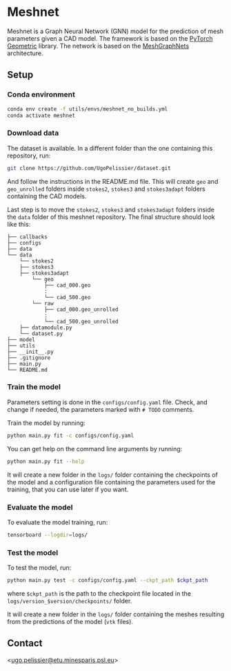 # Meshnet

Meshnet is a Graph Neural Network (GNN) model for the prediction of mesh parameters given a CAD model. The framework is based on the [PyTorch Geometric](https://pytorch-geometric.readthedocs.io/en/latest/) library. The network is based on the [MeshGraphNets](https://arxiv.org/abs/2010.03409) architecture.

## Setup

### Conda environment
```bash
conda env create -f utils/envs/meshnet_no_builds.yml
conda activate meshnet
```

### Download data
The dataset is available. In a different folder than the one containing this repository, run:
```bash
git clone https://github.com/UgoPelissier/dataset.git
```
And follow the instructions in the README.md file. This will create `geo` and `geo_unrolled` folders inside `stokes2`, `stokes3` and `stokes3adapt` folders containing the CAD models.

Last step is to move the `stokes2`, `stokes3` and `stokes3adapt` folders inside the `data` folder of this meshnet repository. The final structure should look like this:

```
├── callbacks
├── configs
├── data
└── data
    └── stokes2
    ├── stokes3
    ├── stokes3adapt
        └── geo
            ├── cad_000.geo
            :
            └── cad_500.geo
        └── raw
            ├── cad_000.geo_unrolled
            :
            └── cad_500.geo_unrolled
    ├── datamodule.py
    └── dataset.py
├── model
├── utils
├── __init__.py
├── .gitignore
├── main.py
└── README.md
```

### Train the model
Parameters setting is done in the `configs/config.yaml` file. Check, and change if needed, the parameters marked with `# TODO` comments.

Train the model by running:
```bash
python main.py fit -c configs/config.yaml
```

You can get help on the command line arguments by running:
```bash
python main.py fit --help
```

It will create a new folder in the `logs/` folder containing the checkpoints of the model and a configuration file containing the parameters used for the training, that you can use later if you want.
### Evaluate the model
To evaluate the model training, run:
```bash
tensorboard --logdir=logs/
```

### Test the model
To test the model, run:
```bash
python main.py test -c configs/config.yaml --ckpt_path $ckpt_path
```
where `$ckpt_path` is the path to the checkpoint file located in the `logs/version_$version/checkpoints/` folder.

It will create a new folder in the `logs/` folder containing the meshes resulting from the predictions of the model (`vtk` files).

## Contact

\<[ugo.pelissier@etu.minesparis.psl.eu](mailto:ugo.pelissier@etu.minesparis.psl.eu)\>